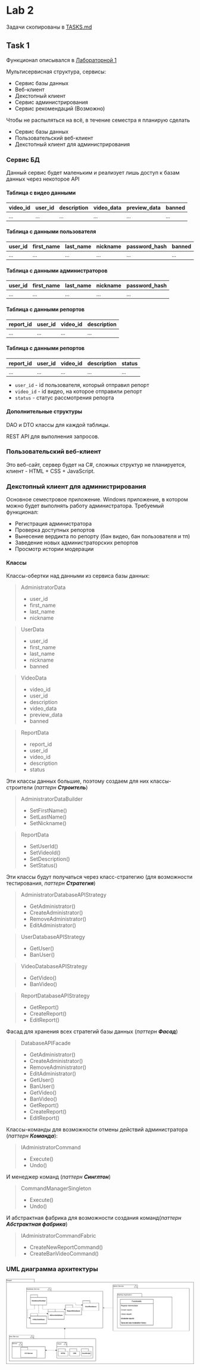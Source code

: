 # Lab 2

Задачи скопированы в [TASKS.md](./TASKS.md)

## Task 1

Функционал описывался в [Лабораторной 1](../Lab1/README.md)

Мультисервисная структура, сервисы:

* Сервис базы данных
* Веб-клиент
* Декстопный клиент
* Сервис администрирования
* Сервис рекомендаций (Возможно)

Чтобы не распыляться на всё, в течение семестра я планирую сделать

* Сервис базы данных
* Пользовательский веб-клиент 
* Декстопный клиент для администрирования

### Сервис БД

Данный сервис будет маленьким и реализует лишь доступ к базам данных через некоторое API

#### Таблица с видео данными

| video_id | user_id | description | video_data | preview_data | banned |
|----------|---------|-------------|------------|--------------|--------|
| ...      | ...     | ...         | ...        | ...          | ...    |

#### Таблица с данными пользователя

| user_id | first_name | last_name | nickname   | password_hash | banned |
|---------|------------|-----------|------------|---------------|--------|
| ...     | ...        | ...       | ...        | ...           | ...    |

#### Таблица с данными администраторов

| user_id | first_name | last_name | nickname   | password_hash |
|---------|------------|-----------|------------|---------------|
| ...     | ...        | ...       | ...        | ...           |

#### Таблица с данными репортов

| report_id | user_id | video_id | description |
|-----------|---------|----------|-------------|
| ...       | ...     | ...      | ...         |

#### Таблица с данными репортов

| report_id | user_id | video_id | description | status |
|-----------|---------|----------|-------------|--------|
| ...       | ...     | ...      | ...         | ...    |

* `user_id` - id пользователя, который отправил репорт
* `video_id` - id видео, на которое отправили репорт
* `status` - статус рассмотрения репорта

#### Дополнительные структуры

DAO и DTO классы для каждой таблицы.

REST API для выполнения запросов.

### Пользовательский веб-клиент

Это веб-сайт, сервер будет на C#, сложных структур не планируется, клиент - HTML + CSS + JavaScript.

### Декстопный клиент для администрирования

Основное семестровое приложение.
Windows приложение, в котором можно будет выполнять работу администратора.
Требуемый функционал:

* Регистрация администратора
* Проверка доступных репортов
* Вынесение вердикта по репорту (бан видео, бан пользователя и тп)
* Заведение новых администраторских репортов
* Просмотр истории модерации

#### Классы

Классы-обертки над данными из сервиса базы данных:

> AdministratorData
> - user_id
> - first_name
> - last_name
> - nickname

> UserData
> - user_id
> - first_name
> - last_name
> - nickname
> - banned

> VideoData
> - video_id
> - user_id
> - description
> - video_data
> - preview_data
> - banned

> ReportData
> - report_id
> - user_id
> - video_id
> - description
> - status

Эти классы данных большие, поэтому создаем для них классы-строители (_паттерн **Строитель**_)

> AdministratorDataBuilder
> - SetFirstName()
> - SetLastName()
> - SetNickname()

> ReportData
> - SetUserId()
> - SetVideoId()
> - SetDescription()
> - SetStatus()

Эти классы будут получаться через класс-стратегию (для возможности тестирования, _паттерн **Стратегия**_)

> AdministratorDatabaseAPIStrategy
> - GetAdministrator()
> - CreateAdministrator()
> - RemoveAdministrator()
> - EditAdministrator()

> UserDatabaseAPIStrategy
> - GetUser()
> - BanUser()

> VideoDatabaseAPIStrategy
> - GetVideo()
> - BanVideo()

> ReportDatabaseAPIStrategy
> - GetReport()
> - CreateReport()
> - EditReport()

Фасад для хранения всех стратегий базы данных (_паттерн **Фасад**_)

> DatabaseAPIFacade
> - GetAdministrator()
> - CreateAdministrator()
> - RemoveAdministrator()
> - EditAdministrator()
> - GetUser()
> - BanUser()
> - GetVideo()
> - BanVideo()
> - GetReport()
> - CreateReport()
> - EditReport()

Классы-команды для возможности отмены действий администратора (_паттерн **Команда**_):

> IAdministratorCommand
> - Execute()
> - Undo()

И менеджер команд (_паттерн **Синглтон**_)

> CommandManagerSingleton
> - Execute()
> - Undo()

И абстрактная фабрика для возможности создания команд(_паттерн **Абстрактная фабрика**_)

> IAdministratorCommandFabric
> - СreateNewReportCommand()
> - СreateBanVideoCommand()

### UML диаграмма архитектуры

![UML диаграмма архитектуры](./src/ProjectUML.png)

